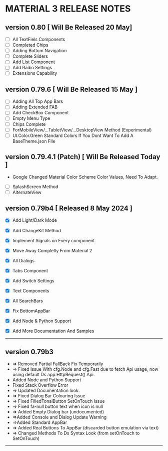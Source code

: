 # MATERIAL 3 RELEASE NOTES

## version 0.80 [ Will Be Released 20 May]
- [ ]  All TextFiels Components
- [ ]  Completed Chips
- [ ]  Adding Bottom Navigation
- [ ]  Complete Sliders
- [ ]  Add List Component
- [ ]  Add Radio Settings
- [ ]  Extensions Capability

## version 0.79.6 [ Will Be Released 15 May ]

- [ ]  Adding All Top App Bars
- [ ]  Adding Extended FAB
- [ ]  Add CheckBox Component
- [ ]  Empty Menu Type
- [ ]  Chips Complete
- [ ]  ForMobileView/...TabletView/...DesktopView Method (Experimental)
- [ ]  UI.Color.Green Standard Colors If You Dont Want To Add A BaseTheme.json FIle

## version 0.79.4.1 (Patch) [ Will Be Released Today ]
- Google Changed Material Color Scheme Color Values, Need To Adapt.
- [ ]  SplashScreen Method
- [ ]  AlternateView

## version 0.79b4 [ Released 8 May 2024 ]

- [x]  Add Light/Dark Mode
- [x]  Add ChangeKit Method
- [x]  Implement Signals on Every component.
- [x]  Move Away Completly From Material 2
- [x]  All Dialogs
- [x]  Tabs Component

- [x]  Add Switch Settings
- [x]  Text Components
- [x]  All SearchBars

- [x]  Fix BottomAppBar
- [x]  Add Node & Python Support
- [x]  Add More Documentation And Samples

---

## version 0.79b3

- => Removed Partial FallBack Fix Temporarily
- => Fixed Issue With cfg.Node and cfg.Fast due to fetch Api usage, now using
default Ds app.HttpRequest() Api.
- Added Node and Python Support
- Fixed Stack Overflow Error
- => Updated Documentation look.
- => Fixed Dialog Bar Colouring Issue
- => Fixed FilledTonalButton SetOnTouch Issue
- => Fixed fa-null button text when icon is null
- => Added Empty Dialog bar (undocumented)
- =>Added Console and Dialog Update Warning
- =>Added Standard AppBar
- => Added Real Buttons To AppBar (discarded button emulation via text)
- => Changed Methods To Ds Syntax Look (from setOnTouch to SetOnTouch)

---
